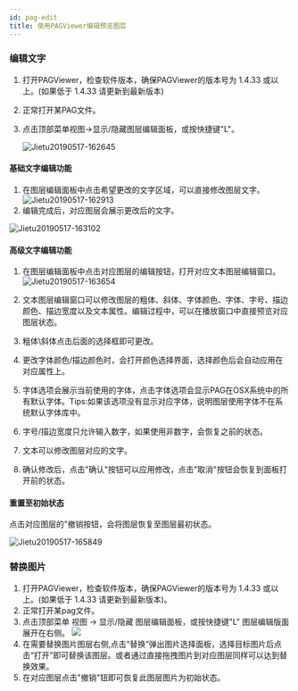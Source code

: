 ```yaml
---
id: pag-edit
title: 使用PAGViewer编辑预览图层
---
```


### 编辑文字

1. 打开PAGViewer，检查软件版本，确保PAGViewer的版本号为 1.4.33 或以上。(如果低于 1.4.33 请更新到最新版本)

2. 正常打开某PAG文件。

3. 点击顶部菜单视图->显示/隐藏图层编辑面板，或按快捷键"L"。

   ![Jietu20190517-162645](/img/docs/layer_edit_text_0.jpg)

#### 基础文字编辑功能

1. 在图层编辑面板中点击希望更改的文字区域，可以直接修改图层文字。![Jietu20190517-162913](/img/docs/layer_edit_text_1.jpg)
2. 编辑完成后，对应图层会展示更改后的文字。

![Jietu20190517-163102](/img/docs/layer_edit_text_2.jpg)


#### 高级文字编辑功能

1. 在图层编辑面板中点击对应图层的编辑按钮，打开对应文本图层编辑窗口。![Jietu20190517-163654](/img/docs/layer_edit_text_1.jpg)

2. 文本图层编辑窗口可以修改图层的粗体、斜体、字体颜色、字体、字号、描边颜色、描边宽度以及文本属性。编辑过程中，可以在播放窗口中直接预览对应图层状态。

3. 粗体\斜体点击后面的选择框即可更改。

4. 更改字体颜色/描边颜色时，会打开颜色选择界面，选择颜色后会自动应用在对应属性上。

5. 字体选项会展示当前使用的字体，点击字体选项会显示PAG在OSX系统中的所有默认字体。Tips:如果该选项没有显示对应字体，说明图层使用字体不在系统默认字体库中。

6. 字号/描边宽度只允许输入数字，如果使用非数字，会恢复之前的状态。

7. 文本可以修改图层对应的文字。

8. 确认修改后，点击"确认"按钮可以应用修改，点击"取消"按钮会恢复到面板打开前的状态。

#### 重置至初始状态

点击对应图层的"撤销按钮，会将图层恢复至图层最初状态。

![Jietu20190517-165849](/img/docs/layer_edit_text_8.jpg)


### 替换图片
1. 打开PAGViewer，检查软件版本，确保PAGViewer的版本号为 1.4.33 或以上。(如果低于 1.4.33 请更新到最新版本)。
2. 正常打开某pag文件。
3. 点击顶部菜单 视图 -> 显示/隐藏 图层编辑面板，或按快捷键"L"
图层编辑版面展开在右侧。
![](/img/docs/layer_edit_image.png)
4. 在需要替换图片图层右侧,点击“替换”弹出图片选择面板，选择目标图片后点击“打开”即可替换该图层。或者通过直接拖拽图片到对应图层同样可以达到替换效果。
5. 在对应图层点击"撤销"钮即可恢复此图层图片为初始状态。